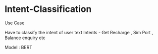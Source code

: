 # Intent-Classification

Use Case

Have to classify the intent of user text 
Intents - Get Recharge , Sim Port , Balance enquiry etc

Model : BERT
